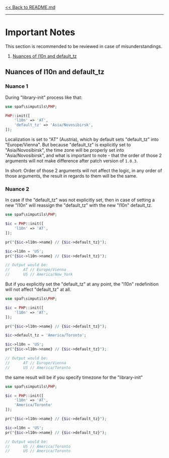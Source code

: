 [<< Back to README.md](../README.md)

----

# Important Notes

This section is recommended to be reviewed in case of misunderstandings.

1. [Nuances of l10n and default_tz](#Nuances-of-l10n-and-default_tz)

## Nuances of l10n and default_tz

### Nuance 1
During "library-init" process like that:

```php
use spaf\simputils\PHP;

PHP::init([
    'l10n' => 'AT',
    'default_tz' => 'Asia/Novosibirsk',
]);
```

Localization is set to "AT" (Austria), which by default sets "default_tz"
into "Europe/Vienna". But because "default_tz" is explicitly set to "Asia/Novosibirsk",
the time zone will be properly set into "Asia/Novosibirsk", and what is important
to note - that the order of those 2 arguments will not make difference after
patch version of `1.0.3`.

In short: Order of those 2 arguments will not affect the logic, in any order of those
arguments, the result in regards to them will be the same.


### Nuance 2

In case if the "default_tz" was not explicitly set, then in case of setting a new "l10n" 
will reassign the "default_tz" with the new "l10n" default_tz.

```php
use spaf\simputils\PHP;

$ic = PHP::init([
	'l10n' => 'AT',
]);

pr("{$ic->l10n->name} // {$ic->default_tz}");

$ic->l10n = 'US';
pr("{$ic->l10n->name} // {$ic->default_tz}");

// Output would be:
//      AT // Europe/Vienna
//      US // America/New_York
```

But if you explicitly set the "default_tz" at any point, the "l10n" redefinition 
will not affect "default_tz" at all.
```php
use spaf\simputils\PHP;

$ic = PHP::init([
	'l10n' => 'AT',
]);

pr("{$ic->l10n->name} // {$ic->default_tz}");

$ic->default_tz = 'America/Toronto';

$ic->l10n = 'US';
pr("{$ic->l10n->name} // {$ic->default_tz}");

// Output would be:
//      AT // Europe/Vienna
//      US // America/Toronto
```

the same result will be if you specify timezone for the "library-init"
```php
use spaf\simputils\PHP;

$ic = PHP::init([
	'l10n' => 'AT',
	'America/Toronto'
]);

pr("{$ic->l10n->name} // {$ic->default_tz}");

$ic->l10n = 'US';
pr("{$ic->l10n->name} // {$ic->default_tz}");

// Output would be:
//      US // America/Toronto
//      US // America/Toronto
```
